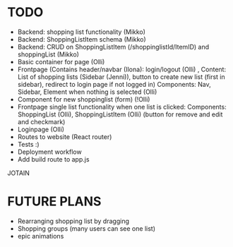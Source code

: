 TODO
===
- Backend: shopping list functionality (Mikko)
- Backend: ShoppingListItem schema (Mikko)
- Backend: CRUD on ShoppingListItem (/shoppinglistId/ItemID) and shoppingList (Mikko)
- Basic container for page (Olli)
- Frontpage (Contains header/navbar (Ilona): login/logout (Olli) , Content: List of shopping lists  (Sidebar (Jenni)), button to create new list (first in sidebar), redirect to login page if not logged in) Components: Nav, Sidebar, Element when nothing is selected (Olli)
- Component for new shoppinglist (form) (!Olli)
- Frontpage single list functionality when one list is clicked: Components: ShoppingList (Olli), ShoppingListItem (Olli) (button for remove and edit and checkmark) 
- Loginpage (Olli)
- Routes to website (React router)
- Tests :)
- Deployment workflow
- Add build route to app.js

JOTAIN

FUTURE PLANS
===
- Rearranging shopping list by dragging
- Shopping groups (many users can see one list)
- epic animations